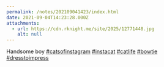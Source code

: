 ```yaml
---
permalink: /notes/202109041423/index.html
date: 2021-09-04T14:23:28.000Z
attachments:
  - url: https://cdn.rknight.me/site/2025/12771448.jpg
    alt: null
---
```


Handsome boy <a href="https://pixelfed.social/discover/tags/catsofinstagram?src=hash" title="#catsofinstagram" class="u-url hashtag" rel="external nofollow noopener">#catsofinstagram</a> <a href="https://pixelfed.social/discover/tags/instacat?src=hash" title="#instacat" class="u-url hashtag" rel="external nofollow noopener">#instacat</a> <a href="https://pixelfed.social/discover/tags/catlife?src=hash" title="#catlife" class="u-url hashtag" rel="external nofollow noopener">#catlife</a> <a href="https://pixelfed.social/discover/tags/bowtie?src=hash" title="#bowtie" class="u-url hashtag" rel="external nofollow noopener">#bowtie</a> <a href="https://pixelfed.social/discover/tags/dresstoimpress?src=hash" title="#dresstoimpress" class="u-url hashtag" rel="external nofollow noopener">#dresstoimpress</a>
